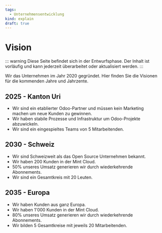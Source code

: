 ```yaml
---
tags:
  - Unternehmensentwicklung
kind: explain
draft: true
---
```

# Vision

::: warning
Diese Seite befindet sich in der Entwurfsphase. Der Inhalt ist vorläufig und kann jederzeit überarbeitet oder aktualisiert werden.
:::

Wir das Unternehmen im Jahr 2020 gegründet. Hier finden Sie die Visionen für die kommenden Jahre und Jahrzente.

## 2025 - Kanton Uri

- Wir sind ein etablierter Odoo-Partner und müssen kein Marketing machen um neue Kunden zu gewinnen.
- Wir haben stabile Prozesse und Infrastruktur um Odoo-Projekte abzuwickeln.
- Wir sind ein eingespieltes Teams von 5 Mitarbeitenden.

## 2030 - Schweiz

* Wir sind Schweizweit als das Open Source Unternehmen bekannt.
* Wir haben 200 Kunden in der Mint Cloud.
* 50% unseres Umsatz generieren wir durch wiederkehrende Abonnements.
* Wir sind ein Gesamtkreis mit 20 Leuten.

## 2035 - Europa

* Wir haben Kunden aus ganz Europa.
* Wir haben 1'000 Kunden in der Mint Cloud.
* 80% unseres Umsatz generieren wir durch wiederkehrende Abonnements.
* Wir bilden 5 Gesamtkreise mit jeweils 20 Mitarbeitenden.